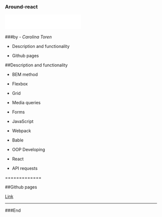 ### Around-react

![](/src/images/logo.svg)

###by - _Carolina Toren_

- Description and functionality

- Github pages

##Description and functionality

- BEM method

- Flexbox

- Grid

- Media queries

- Forms

- JavaScript

- Webpack

- Bable

- OOP Developing

- React

- API requests

=============

##Github pages

[Link](https://carolina-toren.github.io/around-react/)

---

###End
